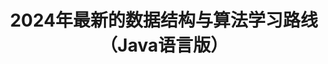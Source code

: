 ---
title: 2024年最新的数据结构与算法学习路线（Java语言版）
shortTitle: 数据结构与算法学习路线
description: 2024年最新的数据结构与算法学习路线
category:
  - 数据结构与算法
tag:
  - 数据结构与算法
head:
  - - meta
    - name: keywords
      content: 数据结构与算法
---